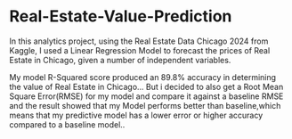 # Real-Estate-Value-Prediction

In this analytics project, using the Real Estate Data Chicago 2024 from Kaggle, I used a Linear Regression Model to forecast the prices of Real Estate in Chicago, given a number of independent variables.

My model R-Squared score produced an 89.8% accuracy in determining the value of Real Estate in Chicago... But i decided to also get a Root Mean Square Error(RMSE) for my model and compare it against a baseline RMSE and the result showed that my Model performs better than baseline,which means that my predictive model has a lower error or higher accuracy compared to a baseline model..
